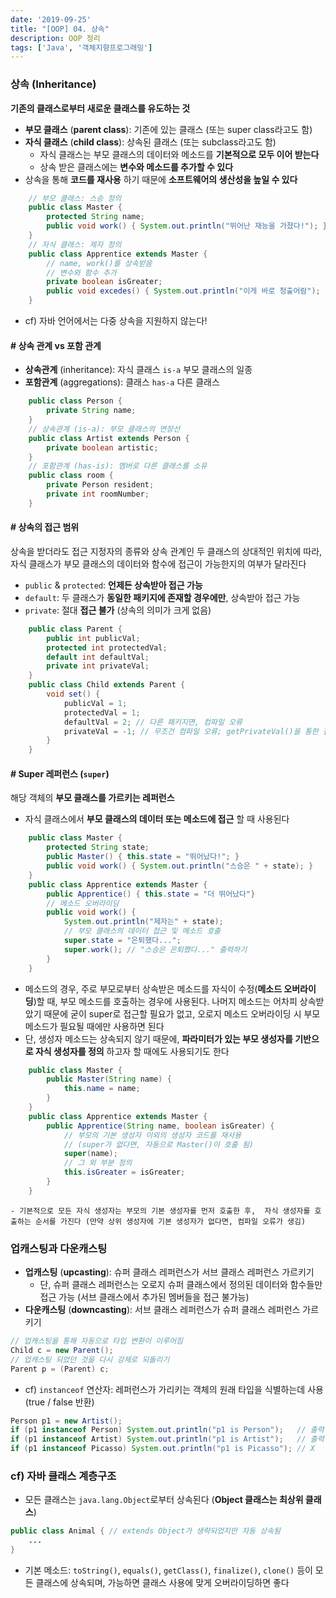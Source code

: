 ```yaml
---
date: '2019-09-25'
title: "[OOP] 04. 상속"
description: OOP 정리
tags: ['Java', '객체지향프로그래밍']
---
```


### 상속 (Inheritance)
__기존의 클래스로부터 새로운 클래스를 유도하는 것__
- __부모 클래스__ (__parent class__): 기존에 있는 클래스 (또는 super class라고도 함)
- __자식 클래스__ (__child class__): 상속된 클래스 (또는 subclass라고도 함)
    - 자식 클래스는 부모 클래스의 데이터와 메소드를 __기본적으로 모두 이어 받는다__
    - 상속 받은 클래스에는 __변수와 메소드를 추가할 수 있다__
- 상속을 통해 __코드를 재사용__ 하기 때문에 __소프트웨어의 생산성을 높일 수 있다__
```java
    // 부모 클래스: 스승 정의
    public class Master {
        protected String name;
        public void work() { System.out.println("뛰어난 재능을 가졌다!"); }
    }
    // 자식 클래스: 제자 정의
    public class Apprentice extends Master {
        // name, work()를 상속받음
        // 변수와 함수 추가
        private boolean isGreater;
        public void excedes() { System.out.println("이게 바로 청출어람"); }
    }
```
- cf) 자바 언어에서는 다중 상속을 지원하지 않는다!

#### # 상속 관계 vs 포함 관계
- __상속관계__ (inheritance): 자식 클래스 `is-a` 부모 클래스의 일종
- __포함관계__ (aggregations): 클래스 `has-a` 다른 클래스
```java
    public class Person {
        private String name;
    }
    // 상속관계 (is-a): 부모 클래스의 연장선
    public class Artist extends Person {
        private boolean artistic;
    }
    // 포함관계 (has-is): 멤버로 다른 클래스를 소유
    public class room {
        private Person resident;
        private int roomNumber;
    }
```

#### # 상속의 접근 범위
상속을 받더라도 접근 지정자의 종류와 상속 관계인 두 클래스의 상대적인 위치에 따라, 자식 클래스가 부모 클래스의 데이터와 함수에 접근이 가능한지의 여부가 달라진다
- `public` & `protected`: __언제든 상속받아 접근 가능__
- `default`: 두 클래스가 __동일한 패키지에 존재할 경우에만__, 상속받아 접근 가능
- `private`: 절대 __접근 불가__ (상속의 의미가 크게 없음)
```java
    public class Parent {
        public int publicVal;
        protected int protectedVal;
        default int defaultVal;
        private int privateVal;
    }
    public class Child extends Parent {
        void set() {
            publicVal = 1;
            protectedVal = 1;
            defaultVal = 2; // 다른 패키지면, 컴파일 오류
            privateVal = -1; // 무조건 컴파일 오류; getPrivateVal()을 통한 접근이 권장됨
        }
    }
```

#### # Super 레퍼런스 (`super`)
해당 객체의 __부모 클래스를 가르키는 레퍼런스__ 
- 자식 클래스에서 __부모 클래스의 데이터 또는 메소드에 접근__ 할 때 사용된다
```java
    public class Master {
        protected String state;
        public Master() { this.state = "뛰어났다!"; } 
        public void work() { System.out.println("스승은 " + state); }
    }
    public class Apprentice extends Master {
        public Apprentice() { this.state = "더 뛰어났다"}
        // 메소드 오버라이딩
        public void work() {
            System.out.println("제자는" + state);
            // 부모 클래스의 데이터 접근 및 메소드 호출
            super.state = "은퇴했다...";
            super.work(); // "스승은 은퇴했다..." 출력하기
        }
    }
```
- 메소드의 경우, 주로 부모로부터 상속받은 메소드를 자식이 수정(__메소드 오버라이딩__)할 때, 부모 메소드를 호출하는 경우에 사용된다. 나머지 메소드는 어차피 상속받았기 때문에 굳이 super로 접근할 필요가 없고, 오로지 메소드 오버라이딩 시 부모 메소드가 필요될 때에만 사용하면 된다
- 단, 생성자 메소드는 상속되지 않기 때문에, __파라미터가 있는 부모 생성자를 기반으로 자식 생성자를 정의__ 하고자 할 때에도 사용되기도 한다
```java
    public class Master {
        public Master(String name) {
            this.name = name;
        }
    }
    public class Apprentice extends Master {
        public Apprentice(String name, boolean isGreater) {
            // 부모의 기본 생성자 이외의 생성자 코드를 재사용
            // (super가 없다면, 자동으로 Master()이 호출 됨)
            super(name);
            // 그 외 부분 정의
            this.isGreater = isGreater; 
        } 
    }
```
    - 기본적으로 모든 자식 생성자는 부모의 기본 생성자를 먼저 호출한 후,  자식 생성자를 호출하는 순서를 가진다 (만약 상위 생성자에 기본 생성자가 없다면, 컴파일 오류가 생김)

### 업캐스팅과 다운캐스팅
- __업캐스팅__ (__upcasting__): 슈퍼 클래스 레퍼런스가 서브 클래스 레퍼런스 가르키기
    - 단, 슈퍼 클래스 레퍼런스는 오로지 슈퍼 클래스에서 정의된 데이터와 함수들만 접근 가능 (서브 클래스에서 추가된 멤버들을 접근 불가능)
- __다운캐스팅__ (__downcasting__): 서브 클래스 레퍼런스가 슈퍼 클래스 레퍼런스 가르키기
```java
// 업캐스팅을 통해 자동으로 타입 변환이 이루어짐
Child c = new Parent();
// 업캐스팅 되었던 것을 다시 강제로 되돌리기
Parent p = (Parent) c;
```
- cf) `instanceof` 연산자: 레퍼런스가 가리키는 객체의 원래 타입을 식별하는데 사용 (true / false 반환)
```java
Person p1 = new Artist();
if (p1 instanceof Person) System.out.println("p1 is Person");   // 출력
if (p1 instanceof Artist) System.out.println("p1 is Artist");   // 출력
if (p1 instanceof Picasso) System.out.println("p1 is Picasso"); // X
```

### cf) 자바 클래스 계층구조
- 모든 클래스는 `java.lang.Object`로부터 상속된다 (__Object 클래스는 최상위 클래스__)
```java
public class Animal { // extends Object가 생략되었지만 자동 상속됨
    ...
}
```
- 기본 메소드: `toString()`, `equals()`, `getClass()`, `finalize()`, `clone()` 등이 모든 클래스에 상속되며, 가능하면 클래스 사용에 맞게 오버라이딩하면 좋다